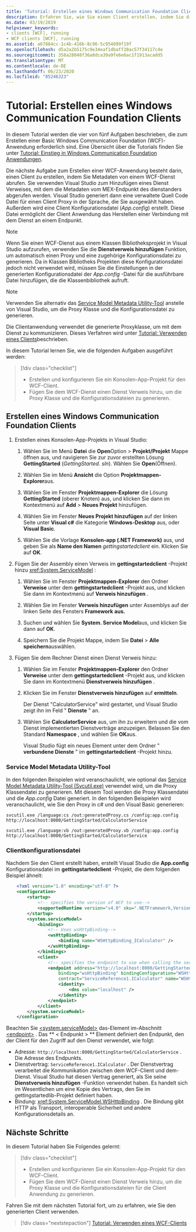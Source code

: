 ```yaml
---
title: 'Tutorial: Erstellen eines Windows Communication Foundation Clients'
description: Erfahren Sie, wie Sie einen Client erstellen, indem Sie die Metadaten von einem WCF-Dienst im Rahmen einer Reihe von Artikeln abrufen, die Ihnen beim Einstieg in die Erstellung einer WCF-Anwendung helfen.
ms.date: 03/19/2019
helpviewer_keywords:
- clients [WCF], running
- WCF clients [WCF], running
ms.assetid: a67884cc-1c4b-416b-8c96-5c954099f19f
ms.openlocfilehash: d5a2a2b5175c9e34eaf1dbaff20ac57f34117c4e
ms.sourcegitcommit: 358a28048f36a8dca39a9fe6e6ac1f1913acadd5
ms.translationtype: MT
ms.contentlocale: de-DE
ms.lasthandoff: 06/23/2020
ms.locfileid: "85246323"
---
```

# <a name="tutorial-create-a-windows-communication-foundation-client"></a>Tutorial: Erstellen eines Windows Communication Foundation Clients

In diesem Tutorial werden die vier von fünf Aufgaben beschrieben, die zum Erstellen einer Basic Windows Communication Foundation (WCF)-Anwendung erforderlich sind. Eine Übersicht über die Tutorials finden Sie unter [Tutorial: Einstieg in Windows Communication Foundation Anwendungen](getting-started-tutorial.md).

Die nächste Aufgabe zum Erstellen einer WCF-Anwendung besteht darin, einen Client zu erstellen, indem Sie Metadaten von einem WCF-Dienst abrufen. Sie verwenden Visual Studio zum Hinzufügen eines Dienst Verweises, mit dem die Metadaten vom MEX-Endpunkt des dienstanders abgerufen werden. Visual Studio generiert dann eine verwaltete Quell Code Datei für einen Client Proxy in der Sprache, die Sie ausgewählt haben. Außerdem wird eine Client Konfigurationsdatei (*App.config*) erstellt. Diese Datei ermöglicht der Client Anwendung das Herstellen einer Verbindung mit dem Dienst an einem Endpunkt.

> [!NOTE]
> Wenn Sie einen WCF-Dienst aus einem Klassen Bibliotheksprojekt in Visual Studio aufzurufen, verwenden Sie die **Dienstverweis hinzufügen** Funktion, um automatisch einen Proxy und eine zugehörige Konfigurationsdatei zu generieren. Da in Klassen Bibliotheks Projekten diese Konfigurationsdatei jedoch nicht verwendet wird, müssen Sie die Einstellungen in der generierten Konfigurationsdatei der *App.config* -Datei für die ausführbare Datei hinzufügen, die die Klassenbibliothek aufruft.

> [!NOTE]
> Verwenden Sie alternativ das [Service Model Metadata Utility-Tool](#servicemodel-metadata-utility-tool) anstelle von Visual Studio, um die Proxy Klasse und die Konfigurationsdatei zu generieren.

Die Clientanwendung verwendet die generierte Proxyklasse, um mit dem Dienst zu kommunizieren. Dieses Verfahren wird unter [Tutorial: Verwenden eines Clients](how-to-use-a-wcf-client.md)beschrieben.

In diesem Tutorial lernen Sie, wie die folgenden Aufgaben ausgeführt werden:
> [!div class="checklist"]
>
> - Erstellen und konfigurieren Sie ein Konsolen-App-Projekt für den WCF-Client.
> - Fügen Sie dem WCF-Dienst einen Dienst Verweis hinzu, um die Proxy Klasse und die Konfigurationsdateien zu generieren.

## <a name="create-a-windows-communication-foundation-client"></a>Erstellen eines Windows Communication Foundation Clients

1. Erstellen eines Konsolen-App-Projekts in Visual Studio:

    1. Wählen Sie im Menü **Datei** die **Open**Option  >  **Projekt/Projekt** Mappe öffnen aus, und navigieren Sie zur zuvor erstellten Lösung **GettingStarted** (*GettingStarted. sln*). Wählen Sie **Open**(Öffnen).

    2. Wählen Sie im Menü **Ansicht** die Option **Projektmappen-Explorer**aus.

    3. Wählen Sie im Fenster **Projektmappen-Explorer** die Lösung **GettingStarted** (oberer Knoten) aus, und klicken Sie dann im Kontextmenü auf **Add**  >  **Neues Projekt** hinzufügen.

    4. Wählen Sie im Fenster **Neues Projekt hinzufügen** auf der linken Seite unter **Visual c#** die Kategorie **Windows-Desktop** aus, oder **Visual Basic**.

    5. Wählen Sie die Vorlage **Konsolen-app (.NET Framework)** aus, und geben Sie als **Name den Namen** *gettingstartedclient* ein. Klicken Sie auf **OK**.

2. Fügen Sie der Assembly einen Verweis im **gettingstartedclient** -Projekt hinzu <xref:System.ServiceModel> :

    1. Wählen Sie im Fenster **Projektmappen-Explorer** den Ordner **Verweise** unter dem **gettingstartedclient** -Projekt aus, und klicken Sie dann im Kontextmenü auf **Verweis hinzufügen** .

    2. Wählen Sie im Fenster **Verweis hinzufügen** unter Assemblys auf der linken Seite des Fensters **Framework** **aus.**

    3. Suchen und wählen Sie **System. Service Model**aus, und klicken Sie dann auf **OK**.

    4. Speichern Sie die Projekt Mappe, indem Sie **Datei**  >  **Alle speichern**auswählen.

3. Fügen Sie dem Rechner Dienst einen Dienst Verweis hinzu:

   1. Wählen Sie im Fenster **Projektmappen-Explorer** den Ordner **Verweise** unter dem **gettingstartedclient** -Projekt aus, und klicken Sie dann im Kontextmenü **Dienstverweis hinzufügen** .

   2. Klicken Sie im Fenster **Dienstverweis hinzufügen** auf **ermitteln**.

      Der Dienst "CalculatorService" wird gestartet, und Visual Studio zeigt ihn im Feld " **Dienste** " an.

   3. Wählen Sie **CalculatorService** aus, um ihn zu erweitern und die vom Dienst implementierten Dienstverträge anzuzeigen. Belassen Sie den Standard **Namespace** , und wählen Sie **OK**aus.

      Visual Studio fügt ein neues Element unter dem Ordner " **verbundene Dienste** " im **gettingstartedclient** -Projekt hinzu.

### <a name="servicemodel-metadata-utility-tool"></a>Service Model Metadata Utility-Tool

In den folgenden Beispielen wird veranschaulicht, wie optional das [Service Model Metadata Utility-Tool (Svcutil.exe)](servicemodel-metadata-utility-tool-svcutil-exe.md) verwendet wird, um die Proxy Klassendatei zu generieren. Mit diesem Tool werden die Proxy Klassendatei und die *App.config* Datei generiert. In den folgenden Beispielen wird veranschaulicht, wie Sie den Proxy in c# und den Visual Basic generieren:

```shell
svcutil.exe /language:cs /out:generatedProxy.cs /config:app.config http://localhost:8000/GettingStarted/CalculatorService
```

```shell
svcutil.exe /language:vb /out:generatedProxy.vb /config:app.config http://localhost:8000/GettingStarted/CalculatorService
```

### <a name="client-configuration-file"></a>Clientkonfigurationsdatei

Nachdem Sie den Client erstellt haben, erstellt Visual Studio die **App.config** Konfigurationsdatei im **gettingstartedclient** -Projekt, die dem folgenden Beispiel ähnelt:

```xml
    <?xml version="1.0" encoding="utf-8" ?>
    <configuration>
        <startup>
            <!-- specifies the version of WCF to use-->
            <supportedRuntime version="v4.0" sku=".NETFramework,Version=v4.6.1" />
        </startup>
        <system.serviceModel>
            <bindings>
                <!-- Uses wsHttpBinding-->
                <wsHttpBinding>
                    <binding name="WSHttpBinding_ICalculator" />
                </wsHttpBinding>
            </bindings>
            <client>
                <!-- specifies the endpoint to use when calling the service -->
                <endpoint address="http://localhost:8000/GettingStarted/CalculatorService"
                    binding="wsHttpBinding" bindingConfiguration="WSHttpBinding_ICalculator"
                    contract="ServiceReference1.ICalculator" name="WSHttpBinding_ICalculator">
                    <identity>
                        <dns value="localhost" />
                    </identity>
                </endpoint>
            </client>
        </system.serviceModel>
    </configuration>
```

Beachten Sie [\<system.serviceModel>](../configure-apps/file-schema/wcf/system-servicemodel.md) das-Element im-Abschnitt [\<endpoint>](../configure-apps/file-schema/wcf/endpoint-element.md) . Das ** &lt; Endpunkt &gt; ** Element definiert den Endpunkt, den der Client für den Zugriff auf den Dienst verwendet, wie folgt:

- Adresse: `http://localhost:8000/GettingStarted/CalculatorService` . Die Adresse des Endpunkts.
- Dienstvertrag: `ServiceReference1.ICalculator` . Der Dienstvertrag verarbeitet die Kommunikation zwischen dem WCF-Client und dem-Dienst. Visual Studio hat diesen Vertrag generiert, als Sie seine **Dienstverweis hinzufügen** -Funktion verwendet haben. Es handelt sich im Wesentlichen um eine Kopie des Vertrags, den Sie im gettingstartedlib-Projekt definiert haben.
- Bindung: <xref:System.ServiceModel.WSHttpBinding> . Die Bindung gibt HTTP als Transport, interoperable Sicherheit und andere Konfigurationsdetails an.

## <a name="next-steps"></a>Nächste Schritte

In diesem Tutorial haben Sie Folgendes gelernt:
> [!div class="checklist"]
>
> - Erstellen und konfigurieren Sie ein Konsolen-App-Projekt für den WCF-Client.
> - Fügen Sie dem WCF-Dienst einen Dienst Verweis hinzu, um die Proxy Klasse und die Konfigurationsdateien für die Client Anwendung zu generieren.

Fahren Sie mit dem nächsten Tutorial fort, um zu erfahren, wie Sie den generierten Client verwenden.

> [!div class="nextstepaction"]
> [Tutorial: Verwenden eines WCF-Clients](how-to-use-a-wcf-client.md)
